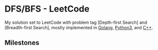 # DFS/BFS - LeetCode

My solution set to LeetCode with problem tag [Depth-first Search] and [Breadth-first Search], mostly implemented in [Golang](./Golang/), [Python3](./Python3/), and [C++](./C++/).

## Milestones

